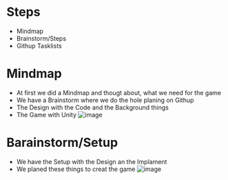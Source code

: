 # Steps 
- Mindmap
- Brainstorm/Steps
- Githup Tasklists

# Mindmap
- At first we did a Mindmap and thougt about, what we need for the game
- We have a Brainstorm where we do the hole planing on Githup
- The Design with the Code and the Background things
- The Game with Unity
![image](https://github.com/user-attachments/assets/0f0d9357-2419-463c-adc4-fe0edc27686e)

# Barainstorm/Setup
- We have the Setup with the Design an the Implament
- We planed these things to creat the game
  ![image](https://github.com/user-attachments/assets/089c8c99-b6fd-4c87-88d8-516f8438d750)

